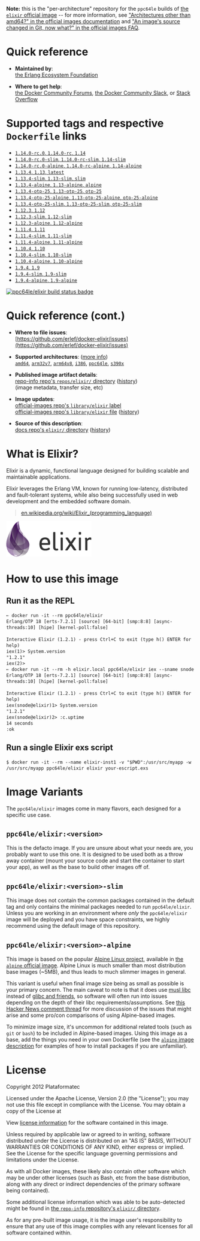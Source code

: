<!--

********************************************************************************

WARNING:

    DO NOT EDIT "elixir/README.md"

    IT IS AUTO-GENERATED

    (from the other files in "elixir/" combined with a set of templates)

********************************************************************************

-->

**Note:** this is the "per-architecture" repository for the `ppc64le` builds of [the `elixir` official image](https://hub.docker.com/_/elixir) -- for more information, see ["Architectures other than amd64?" in the official images documentation](https://github.com/docker-library/official-images#architectures-other-than-amd64) and ["An image's source changed in Git, now what?" in the official images FAQ](https://github.com/docker-library/faq#an-images-source-changed-in-git-now-what).

# Quick reference

-	**Maintained by**:  
	[the Erlang Ecosystem Foundation](https://github.com/erlef/docker-elixir)

-	**Where to get help**:  
	[the Docker Community Forums](https://forums.docker.com/), [the Docker Community Slack](https://dockr.ly/slack), or [Stack Overflow](https://stackoverflow.com/search?tab=newest&q=docker)

# Supported tags and respective `Dockerfile` links

-	[`1.14.0-rc.0`, `1.14.0-rc`, `1.14`](https://github.com/erlef/docker-elixir/blob/19525aaea975da1b2579ffd12a8ed188021d7391/1.14/Dockerfile)
-	[`1.14.0-rc.0-slim`, `1.14.0-rc-slim`, `1.14-slim`](https://github.com/erlef/docker-elixir/blob/19525aaea975da1b2579ffd12a8ed188021d7391/1.14/slim/Dockerfile)
-	[`1.14.0-rc.0-alpine`, `1.14.0-rc-alpine`, `1.14-alpine`](https://github.com/erlef/docker-elixir/blob/19525aaea975da1b2579ffd12a8ed188021d7391/1.14/alpine/Dockerfile)
-	[`1.13.4`, `1.13`, `latest`](https://github.com/erlef/docker-elixir/blob/328f4c09d39b06502a90fa0c5bb30d6972593fac/1.13/Dockerfile)
-	[`1.13.4-slim`, `1.13-slim`, `slim`](https://github.com/erlef/docker-elixir/blob/328f4c09d39b06502a90fa0c5bb30d6972593fac/1.13/slim/Dockerfile)
-	[`1.13.4-alpine`, `1.13-alpine`, `alpine`](https://github.com/erlef/docker-elixir/blob/328f4c09d39b06502a90fa0c5bb30d6972593fac/1.13/alpine/Dockerfile)
-	[`1.13.4-otp-25`, `1.13-otp-25`, `otp-25`](https://github.com/erlef/docker-elixir/blob/253f56764ed34d41e4279cb741d84dcb4b284a55/1.13/otp-25/Dockerfile)
-	[`1.13.4-otp-25-alpine`, `1.13-otp-25-alpine`, `otp-25-alpine`](https://github.com/erlef/docker-elixir/blob/253f56764ed34d41e4279cb741d84dcb4b284a55/1.13/otp-25-alpine/Dockerfile)
-	[`1.13.4-otp-25-slim`, `1.13-otp-25-slim`, `otp-25-slim`](https://github.com/erlef/docker-elixir/blob/253f56764ed34d41e4279cb741d84dcb4b284a55/1.13/otp-25-slim/Dockerfile)
-	[`1.12.3`, `1.12`](https://github.com/erlef/docker-elixir/blob/a7a9a8ecd02b6e31e93cfa13d8c18de0328f6e1a/1.12/Dockerfile)
-	[`1.12.3-slim`, `1.12-slim`](https://github.com/erlef/docker-elixir/blob/a7a9a8ecd02b6e31e93cfa13d8c18de0328f6e1a/1.12/slim/Dockerfile)
-	[`1.12.3-alpine`, `1.12-alpine`](https://github.com/erlef/docker-elixir/blob/a7a9a8ecd02b6e31e93cfa13d8c18de0328f6e1a/1.12/alpine/Dockerfile)
-	[`1.11.4`, `1.11`](https://github.com/erlef/docker-elixir/blob/045351a425a16578309053fa8f729f046fcd616f/1.11/Dockerfile)
-	[`1.11.4-slim`, `1.11-slim`](https://github.com/erlef/docker-elixir/blob/045351a425a16578309053fa8f729f046fcd616f/1.11/slim/Dockerfile)
-	[`1.11.4-alpine`, `1.11-alpine`](https://github.com/erlef/docker-elixir/blob/045351a425a16578309053fa8f729f046fcd616f/1.11/alpine/Dockerfile)
-	[`1.10.4`, `1.10`](https://github.com/erlef/docker-elixir/blob/a8d582c328db5864a4e8e5f869900e3a52265f38/1.10/Dockerfile)
-	[`1.10.4-slim`, `1.10-slim`](https://github.com/erlef/docker-elixir/blob/a8d582c328db5864a4e8e5f869900e3a52265f38/1.10/slim/Dockerfile)
-	[`1.10.4-alpine`, `1.10-alpine`](https://github.com/erlef/docker-elixir/blob/a8d582c328db5864a4e8e5f869900e3a52265f38/1.10/alpine/Dockerfile)
-	[`1.9.4`, `1.9`](https://github.com/erlef/docker-elixir/blob/0d9f47458468a8bf1407374731cbec077ab6f895/1.9/Dockerfile)
-	[`1.9.4-slim`, `1.9-slim`](https://github.com/erlef/docker-elixir/blob/0d9f47458468a8bf1407374731cbec077ab6f895/1.9/slim/Dockerfile)
-	[`1.9.4-alpine`, `1.9-alpine`](https://github.com/erlef/docker-elixir/blob/0d9f47458468a8bf1407374731cbec077ab6f895/1.9/alpine/Dockerfile)

[![ppc64le/elixir build status badge](https://img.shields.io/jenkins/s/https/doi-janky.infosiftr.net/job/multiarch/job/ppc64le/job/elixir.svg?label=ppc64le/elixir%20%20build%20job)](https://doi-janky.infosiftr.net/job/multiarch/job/ppc64le/job/elixir/)

# Quick reference (cont.)

-	**Where to file issues**:  
	[https://github.com/erlef/docker-elixir/issues](https://github.com/erlef/docker-elixir/issues)

-	**Supported architectures**: ([more info](https://github.com/docker-library/official-images#architectures-other-than-amd64))  
	[`amd64`](https://hub.docker.com/r/amd64/elixir/), [`arm32v7`](https://hub.docker.com/r/arm32v7/elixir/), [`arm64v8`](https://hub.docker.com/r/arm64v8/elixir/), [`i386`](https://hub.docker.com/r/i386/elixir/), [`ppc64le`](https://hub.docker.com/r/ppc64le/elixir/), [`s390x`](https://hub.docker.com/r/s390x/elixir/)

-	**Published image artifact details**:  
	[repo-info repo's `repos/elixir/` directory](https://github.com/docker-library/repo-info/blob/master/repos/elixir) ([history](https://github.com/docker-library/repo-info/commits/master/repos/elixir))  
	(image metadata, transfer size, etc)

-	**Image updates**:  
	[official-images repo's `library/elixir` label](https://github.com/docker-library/official-images/issues?q=label%3Alibrary%2Felixir)  
	[official-images repo's `library/elixir` file](https://github.com/docker-library/official-images/blob/master/library/elixir) ([history](https://github.com/docker-library/official-images/commits/master/library/elixir))

-	**Source of this description**:  
	[docs repo's `elixir/` directory](https://github.com/docker-library/docs/tree/master/elixir) ([history](https://github.com/docker-library/docs/commits/master/elixir))

# What is Elixir?

Elixir is a dynamic, functional language designed for building scalable and maintainable applications.

Elixir leverages the Erlang VM, known for running low-latency, distributed and fault-tolerant systems, while also being successfully used in web development and the embedded software domain.

> [en.wikipedia.org/wiki/Elixir_(programming_language)](https://en.wikipedia.org/wiki/Elixir_%28programming_language%29)

![logo](https://raw.githubusercontent.com/docker-library/docs/f3ee5318992592f987a289cd72d63ac1807f569d/elixir/logo.png)

# How to use this image

## Run it as the REPL

```console
➸ docker run -it --rm ppc64le/elixir
Erlang/OTP 18 [erts-7.2.1] [source] [64-bit] [smp:8:8] [async-threads:10] [hipe] [kernel-poll:false]

Interactive Elixir (1.2.1) - press Ctrl+C to exit (type h() ENTER for help)
iex(1)> System.version
"1.2.1"
iex(2)>
➸ docker run -it --rm -h elixir.local ppc64le/elixir iex --sname snode
Erlang/OTP 18 [erts-7.2.1] [source] [64-bit] [smp:8:8] [async-threads:10] [hipe] [kernel-poll:false]

Interactive Elixir (1.2.1) - press Ctrl+C to exit (type h() ENTER for help)
iex(snode@elixir)1> System.version
"1.2.1"
iex(snode@elixir)2> :c.uptime
14 seconds
:ok
```

## Run a single Elixir exs script

```console
$ docker run -it --rm --name elixir-inst1 -v "$PWD":/usr/src/myapp -w /usr/src/myapp ppc64le/elixir elixir your-escript.exs
```

# Image Variants

The `ppc64le/elixir` images come in many flavors, each designed for a specific use case.

## `ppc64le/elixir:<version>`

This is the defacto image. If you are unsure about what your needs are, you probably want to use this one. It is designed to be used both as a throw away container (mount your source code and start the container to start your app), as well as the base to build other images off of.

## `ppc64le/elixir:<version>-slim`

This image does not contain the common packages contained in the default tag and only contains the minimal packages needed to run `ppc64le/elixir`. Unless you are working in an environment where *only* the `ppc64le/elixir` image will be deployed and you have space constraints, we highly recommend using the default image of this repository.

## `ppc64le/elixir:<version>-alpine`

This image is based on the popular [Alpine Linux project](https://alpinelinux.org), available in [the `alpine` official image](https://hub.docker.com/_/alpine). Alpine Linux is much smaller than most distribution base images (~5MB), and thus leads to much slimmer images in general.

This variant is useful when final image size being as small as possible is your primary concern. The main caveat to note is that it does use [musl libc](https://musl.libc.org) instead of [glibc and friends](https://www.etalabs.net/compare_libcs.html), so software will often run into issues depending on the depth of their libc requirements/assumptions. See [this Hacker News comment thread](https://news.ycombinator.com/item?id=10782897) for more discussion of the issues that might arise and some pro/con comparisons of using Alpine-based images.

To minimize image size, it's uncommon for additional related tools (such as `git` or `bash`) to be included in Alpine-based images. Using this image as a base, add the things you need in your own Dockerfile (see the [`alpine` image description](https://hub.docker.com/_/alpine/) for examples of how to install packages if you are unfamiliar).

# License

Copyright 2012 Plataformatec

Licensed under the Apache License, Version 2.0 (the "License"); you may not use this file except in compliance with the License. You may obtain a copy of the License at

View [license information](http://www.apache.org/licenses/LICENSE-2.0) for the software contained in this image.

Unless required by applicable law or agreed to in writing, software distributed under the License is distributed on an "AS IS" BASIS, WITHOUT WARRANTIES OR CONDITIONS OF ANY KIND, either express or implied. See the License for the specific language governing permissions and limitations under the License.

As with all Docker images, these likely also contain other software which may be under other licenses (such as Bash, etc from the base distribution, along with any direct or indirect dependencies of the primary software being contained).

Some additional license information which was able to be auto-detected might be found in [the `repo-info` repository's `elixir/` directory](https://github.com/docker-library/repo-info/tree/master/repos/elixir).

As for any pre-built image usage, it is the image user's responsibility to ensure that any use of this image complies with any relevant licenses for all software contained within.
